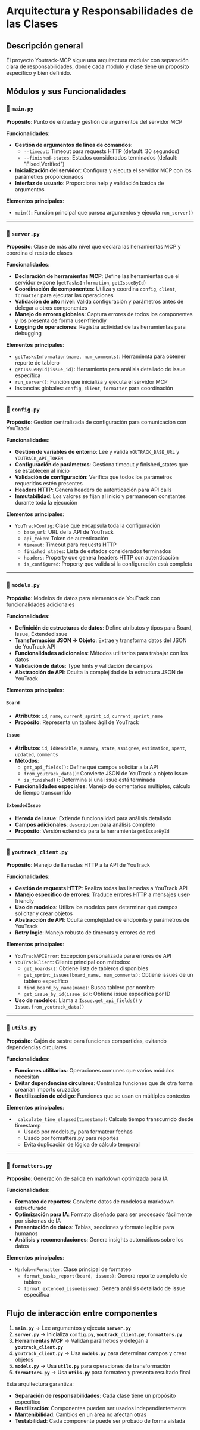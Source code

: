# Arquitectura y Responsabilidades de las Clases

## Descripción general
El proyecto Youtrack-MCP sigue una arquitectura modular con separación clara de responsabilidades, donde cada módulo y clase tiene un propósito específico y bien definido.

## Módulos y sus Funcionalidades

### 📁 `main.py`
**Propósito**: Punto de entrada y gestión de argumentos del servidor MCP

**Funcionalidades**:
- **Gestión de argumentos de línea de comandos**:
  - `--timeout`: Timeout para requests HTTP (default: 30 segundos)
  - `--finished-states`: Estados considerados terminados (default: "Fixed,Verified")
- **Inicialización del servidor**: Configura y ejecuta el servidor MCP con los parámetros proporcionados
- **Interfaz de usuario**: Proporciona help y validación básica de argumentos

**Elementos principales**:
- `main()`: Función principal que parsea argumentos y ejecuta `run_server()`

---

### 📁 `server.py`
**Propósito**: Clase de más alto nivel que declara las herramientas MCP y coordina el resto de clases

**Funcionalidades**:
- **Declaración de herramientas MCP**: Define las herramientas que el servidor expone (`getTasksInformation`, `getIssueById`)
- **Coordinación de componentes**: Utiliza y coordina `config`, `client`, `formatter` para ejecutar las operaciones
- **Validación de alto nivel**: Valida configuración y parámetros antes de delegar a otros componentes
- **Manejo de errores globales**: Captura errores de todos los componentes y los presenta de forma user-friendly
- **Logging de operaciones**: Registra actividad de las herramientas para debugging

**Elementos principales**:
- `getTasksInformation(name, num_comments)`: Herramienta para obtener reporte de tablero
- `getIssueById(issue_id)`: Herramienta para análisis detallado de issue específica
- `run_server()`: Función que inicializa y ejecuta el servidor MCP
- Instancias globales: `config`, `client`, `formatter` para coordinación

---

### 📁 `config.py`
**Propósito**: Gestión centralizada de configuración para comunicación con YouTrack

**Funcionalidades**:
- **Gestión de variables de entorno**: Lee y valida `YOUTRACK_BASE_URL` y `YOUTRACK_API_TOKEN`
- **Configuración de parámetros**: Gestiona timeout y finished_states que se establecen al inicio
- **Validación de configuración**: Verifica que todos los parámetros requeridos estén presentes
- **Headers HTTP**: Genera headers de autenticación para API calls
- **Inmutabilidad**: Los valores se fijan al inicio y permanecen constantes durante toda la ejecución

**Elementos principales**:
- `YouTrackConfig`: Clase que encapsula toda la configuración
  - `base_url`: URL de la API de YouTrack
  - `api_token`: Token de autenticación
  - `timeout`: Timeout para requests HTTP
  - `finished_states`: Lista de estados considerados terminados
  - `headers`: Property que genera headers HTTP con autenticación
  - `is_configured`: Property que valida si la configuración está completa

---

### 📁 `models.py`
**Propósito**: Modelos de datos para elementos de YouTrack con funcionalidades adicionales

**Funcionalidades**:
- **Definición de estructuras de datos**: Define atributos y tipos para Board, Issue, ExtendedIssue
- **Transformación JSON → Objeto**: Extrae y transforma datos del JSON de YouTrack API
- **Funcionalidades adicionales**: Métodos utilitarios para trabajar con los datos
- **Validación de datos**: Type hints y validación de campos
- **Abstracción de API**: Oculta la complejidad de la estructura JSON de YouTrack

**Elementos principales**:

#### `Board`
- **Atributos**: `id`, `name`, `current_sprint_id`, `current_sprint_name`
- **Propósito**: Representa un tablero ágil de YouTrack

#### `Issue`
- **Atributos**: `id`, `idReadable`, `summary`, `state`, `assignee`, `estimation`, `spent`, `updated`, `comments`
- **Métodos**:
  - `get_api_fields()`: Define qué campos solicitar a la API
  - `from_youtrack_data()`: Convierte JSON de YouTrack a objeto Issue
  - `is_finished()`: Determina si una issue está terminada
- **Funcionalidades especiales**: Manejo de comentarios múltiples, cálculo de tiempo transcurrido

#### `ExtendedIssue`
- **Hereda de Issue**: Extiende funcionalidad para análisis detallado
- **Campos adicionales**: `description` para análisis completo
- **Propósito**: Versión extendida para la herramienta `getIssueById`

---

### 📁 `youtrack_client.py`
**Propósito**: Manejo de llamadas HTTP a la API de YouTrack

**Funcionalidades**:
- **Gestión de requests HTTP**: Realiza todas las llamadas a YouTrack API
- **Manejo específico de errores**: Traduce errores HTTP a mensajes user-friendly
- **Uso de modelos**: Utiliza los modelos para determinar qué campos solicitar y crear objetos
- **Abstracción de API**: Oculta complejidad de endpoints y parámetros de YouTrack
- **Retry logic**: Manejo robusto de timeouts y errores de red

**Elementos principales**:
- `YouTrackAPIError`: Excepción personalizada para errores de API
- `YouTrackClient`: Cliente principal con métodos:
  - `get_boards()`: Obtiene lista de tableros disponibles
  - `get_sprint_issues(board_name, num_comments)`: Obtiene issues de un tablero específico
  - `find_board_by_name(name)`: Busca tablero por nombre
  - `get_issue_by_id(issue_id)`: Obtiene issue específica por ID
- **Uso de modelos**: Llama a `Issue.get_api_fields()` y `Issue.from_youtrack_data()`

---

### 📁 `utils.py`
**Propósito**: Cajón de sastre para funciones compartidas, evitando dependencias circulares

**Funcionalidades**:
- **Funciones utilitarias**: Operaciones comunes que varios módulos necesitan
- **Evitar dependencias circulares**: Centraliza funciones que de otra forma crearían imports cruzados
- **Reutilización de código**: Funciones que se usan en múltiples contextos

**Elementos principales**:
- `_calculate_time_elapsed(timestamp)`: Calcula tiempo transcurrido desde timestamp
  - Usado por models.py para formatear fechas
  - Usado por formatters.py para reportes
  - Evita duplicación de lógica de cálculo temporal

---

### 📁 `formatters.py`
**Propósito**: Generación de salida en markdown optimizada para IA

**Funcionalidades**:
- **Formateo de reportes**: Convierte datos de modelos a markdown estructurado
- **Optimización para IA**: Formato diseñado para ser procesado fácilmente por sistemas de IA
- **Presentación de datos**: Tablas, secciones y formato legible para humanos
- **Análisis y recomendaciones**: Genera insights automáticos sobre los datos

**Elementos principales**:
- `MarkdownFormatter`: Clase principal de formateo
  - `format_tasks_report(board, issues)`: Genera reporte completo de tablero
  - `format_extended_issue(issue)`: Genera análisis detallado de issue específica

## Flujo de interacción entre componentes

1. **`main.py`** → Lee argumentos y ejecuta **`server.py`**
2. **`server.py`** → Inicializa **`config.py`**, **`youtrack_client.py`**, **`formatters.py`**
3. **Herramientas MCP** → Validan parámetros y delegan a **`youtrack_client.py`**
4. **`youtrack_client.py`** → Usa **`models.py`** para determinar campos y crear objetos
5. **`models.py`** → Usa **`utils.py`** para operaciones de transformación
6. **`formatters.py`** → Usa **`utils.py`** para formateo y presenta resultado final

Esta arquitectura garantiza:
- **Separación de responsabilidades**: Cada clase tiene un propósito específico
- **Reutilización**: Componentes pueden ser usados independientemente
- **Mantenibilidad**: Cambios en un área no afectan otras
- **Testabilidad**: Cada componente puede ser probado de forma aislada